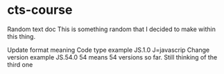 # cts-course
Random text doc
This is something random that I decided to make within this thing.

Update format meaning
Code type example JS.1.0 J=javascrip
Change version example JS.54.0 54 means 54 versions so far. 
Still thinking of the third one
